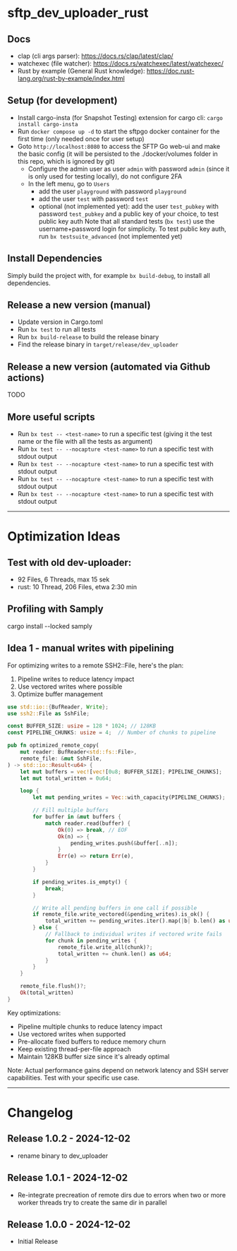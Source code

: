 # sftp_dev_uploader_rust

## Docs

- clap (cli args parser): https://docs.rs/clap/latest/clap/
- watchexec (file watcher): https://docs.rs/watchexec/latest/watchexec/
- Rust by example (General Rust knowledge): https://doc.rust-lang.org/rust-by-example/index.html

## Setup (for development)

- Install cargo-insta (for Snapshot Testing) extension for cargo cli: `cargo install cargo-insta`
- Run `docker compose up -d` to start the sftpgo docker container for the first time (only needed once for user setup)
- Goto `http://localhost:8080` to access the SFTP Go web-ui and make the basic config (it will be persisted to the ./docker/volumes folder in this repo, which is ignored by git)
  - Configure the admin user as user `admin` with password `admin` (since it is only used for testing locally), do not configure 2FA
  - In the left menu, go to `Users`
    - add the user `playground` with password `playground`
    - add the user `test` with password `test`
    - optional (not implemented yet): add the user `test_pubkey` with password `test_pubkey` and a public key of your choice, to test public key auth
      Note that all standard tests (`bx test`) use the username+password login for simplicity. To test public key auth, run `bx testsuite_advanced` (not implemented yet)

## Install Dependencies

Simply build the project with, for example `bx build-debug`, to install all dependencies.

## Release a new version (manual)

- Update version in Cargo.toml
- Run `bx test` to run all tests
- Run `bx build-release` to build the release binary
- Find the release binary in `target/release/dev_uploader`

## Release a new version (automated via Github actions)

TODO

## More useful scripts

- Run `bx test -- <test-name>` to run a specific test (giving it the test name or the file with all the tests as argument)
- Run `bx test -- --nocapture <test-name>` to run a specific test with stdout output
- Run `bx test -- --nocapture <test-name>` to run a specific test with stdout output
- Run `bx test -- --nocapture <test-name>` to run a specific test with stdout output
- Run `bx test -- --nocapture <test-name>` to run a specific test with stdout output

---

# Optimization Ideas

## Test with old dev-uploader:

- 92 Files, 6 Threads, max 15 sek
- rust: 10 Thread, 206 Files, etwa 2:30 min

## Profiling with Samply

cargo install --locked samply

## Idea 1 - manual writes with pipelining

For optimizing writes to a remote SSH2::File, here's the plan:

1. Pipeline writes to reduce latency impact
2. Use vectored writes where possible
3. Optimize buffer management

```rust
use std::io::{BufReader, Write};
use ssh2::File as SshFile;

const BUFFER_SIZE: usize = 128 * 1024; // 128KB
const PIPELINE_CHUNKS: usize = 4;  // Number of chunks to pipeline

pub fn optimized_remote_copy(
    mut reader: BufReader<std::fs::File>,
    remote_file: &mut SshFile,
) -> std::io::Result<u64> {
    let mut buffers = vec![vec![0u8; BUFFER_SIZE]; PIPELINE_CHUNKS];
    let mut total_written = 0u64;

    loop {
        let mut pending_writes = Vec::with_capacity(PIPELINE_CHUNKS);

        // Fill multiple buffers
        for buffer in &mut buffers {
            match reader.read(buffer) {
                Ok(0) => break, // EOF
                Ok(n) => {
                    pending_writes.push(&buffer[..n]);
                }
                Err(e) => return Err(e),
            }
        }

        if pending_writes.is_empty() {
            break;
        }

        // Write all pending buffers in one call if possible
        if remote_file.write_vectored(&pending_writes).is_ok() {
            total_written += pending_writes.iter().map(|b| b.len() as u64).sum::<u64>();
        } else {
            // Fallback to individual writes if vectored write fails
            for chunk in pending_writes {
                remote_file.write_all(chunk)?;
                total_written += chunk.len() as u64;
            }
        }
    }

    remote_file.flush()?;
    Ok(total_written)
}
```

Key optimizations:

- Pipeline multiple chunks to reduce latency impact
- Use vectored writes when supported
- Pre-allocate fixed buffers to reduce memory churn
- Keep existing thread-per-file approach
- Maintain 128KB buffer size since it's already optimal

Note: Actual performance gains depend on network latency and SSH server capabilities. Test with your specific use case.

---

# Changelog

## Release 1.0.2 - 2024-12-02

- rename binary to dev_uploader

## Release 1.0.1 - 2024-12-02

- Re-integrate precreation of remote dirs due to errors when two or more worker threads try to create the same dir in parallel

## Release 1.0.0 - 2024-12-02

- Initial Release
